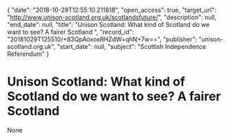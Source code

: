 {
  "date": "2018-10-29T12:55:10.211818", 
  "open_access": true, 
  "target_url": "http://www.unison-scotland.org.uk/scotlandsfuture/", 
  "description": null, 
  "end_date": null, 
  "title": "Unison Scotland: What kind of Scotland do we want to see? A fairer Scotland ", 
  "record_id": "20181029T125510/+83QpAoxoxRHZdW+qhN+7w==", 
  "publisher": "unison-scotland.org.uk", 
  "start_date": null, 
  "subject": "Scottish Independence Referendum"
}

# Unison Scotland: What kind of Scotland do we want to see? A fairer Scotland 

None